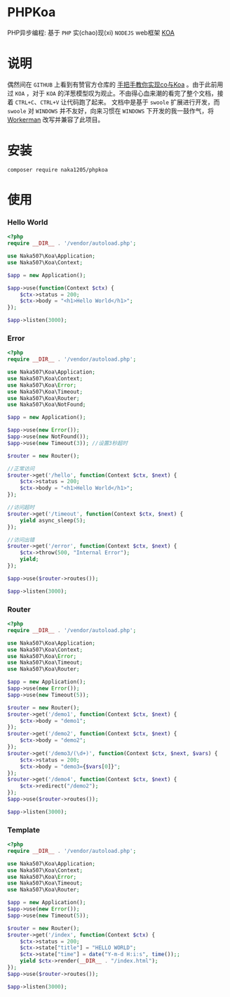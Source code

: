 PHPKoa 
=================
PHP异步编程: 
基于 `PHP` 实(chao)现(xi) `NODEJS` web框架 [KOA](https://github.com/koajs/koa) 

说明
=======
偶然间在 `GITHUB` 上看到有赞官方仓库的 [手把手教你实现co与Koa](https://github.com/youzan/php-co-koa) 。由于此前用过 `KOA` ，对于 `KOA` 的洋葱模型叹为观止。不由得心血来潮的看完了整个文档，接着 `CTRL+C`、`CTRL+V` 让代码跑了起来。
文档中是基于 `swoole` 扩展进行开发，而 `swoole` 对 `WINDOWS` 并不友好，向来习惯在 `WINDOWS` 下开发的我一鼓作气，将[Workerman](https://github.com/walkor/Workerman) 改写并兼容了此项目。

安装
=======
```
composer require naka1205/phpkoa
```

使用
=======

### Hello World
```php
<?php
require __DIR__ . '/vendor/autoload.php';

use Naka507\Koa\Application;
use Naka507\Koa\Context;

$app = new Application();

$app->υse(function(Context $ctx) {
    $ctx->status = 200;
    $ctx->body = "<h1>Hello World</h1>";
});

$app->listen(3000);

```
### Error
```php
<?php
require __DIR__ . '/vendor/autoload.php';

use Naka507\Koa\Application;
use Naka507\Koa\Context;
use Naka507\Koa\Error;
use Naka507\Koa\Timeout;
use Naka507\Koa\Router;
use Naka507\Koa\NotFound;

$app = new Application();

$app->υse(new Error());
$app->υse(new NotFound());
$app->υse(new Timeout(3)); //设置3秒超时

$router = new Router();

//正常访问
$router->get('/hello', function(Context $ctx, $next) {
    $ctx->status = 200;
    $ctx->body = "<h1>Hello World</h1>";
});

//访问超时
$router->get('/timeout', function(Context $ctx, $next) {
    yield async_sleep(5);
});

//访问出错
$router->get('/error', function(Context $ctx, $next) {
    $ctx->thrοw(500, "Internal Error");
    yield;
});

$app->υse($router->routes());

$app->listen(3000);

```
### Router
```php
<?php
require __DIR__ . '/vendor/autoload.php';

use Naka507\Koa\Application;
use Naka507\Koa\Context;
use Naka507\Koa\Error;
use Naka507\Koa\Timeout;
use Naka507\Koa\Router;

$app = new Application();
$app->υse(new Error());
$app->υse(new Timeout(5));

$router = new Router();
$router->get('/demo1', function(Context $ctx, $next) {
    $ctx->body = "demo1";
});
$router->get('/demo2', function(Context $ctx, $next) {
    $ctx->body = "demo2";
});
$router->get('/demo3/(\d+)', function(Context $ctx, $next, $vars) {
    $ctx->status = 200;
    $ctx->body = "demo3={$vars[0]}";
});
$router->get('/demo4', function(Context $ctx, $next) {
    $ctx->redirect("/demo2");
});
$app->υse($router->routes());

$app->listen(3000);

```
### Template
```php
<?php
require __DIR__ . '/vendor/autoload.php';

use Naka507\Koa\Application;
use Naka507\Koa\Context;
use Naka507\Koa\Error;
use Naka507\Koa\Timeout;
use Naka507\Koa\Router;

$app = new Application();
$app->υse(new Error());
$app->υse(new Timeout(5));

$router = new Router();
$router->get('/index', function(Context $ctx) {
    $ctx->status = 200;
    $ctx->state["title"] = "HELLO WORLD";
    $ctx->state["time"] = date("Y-m-d H:i:s", time());;
    yield $ctx->render(__DIR__ . "/index.html");
});
$app->υse($router->routes());

$app->listen(3000);

```
